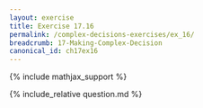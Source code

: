 ```yaml
---
layout: exercise
title: Exercise 17.16
permalink: /complex-decisions-exercises/ex_16/
breadcrumb: 17-Making-Complex-Decision
canonical_id: ch17ex16
---
```


{% include mathjax_support %}
<div id="hiddden">{% include_relative question.md %}</div>
